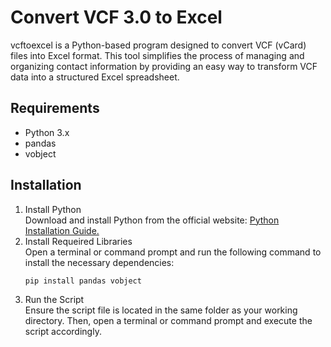 # Convert VCF 3.0 to Excel
vcftoexcel is a Python-based program designed to convert VCF (vCard) files into Excel format. This tool simplifies the process of managing and organizing contact information by providing an easy way to transform VCF data into a structured Excel spreadsheet.

## Requirements
- Python 3.x
- pandas
- vobject

## Installation
1. Install Python  
   Download and install Python from the official website: [Python Installation Guide.](https://docs.python.org/3/using/index.html)  
2. Install Requeired Libraries  
   Open a terminal or command prompt and run the following command to install the necessary dependencies:  
   ```sh
   pip install pandas vobject
   ```  
3. Run the Script  
   Ensure the script file is located in the same folder as your working directory. Then, open a terminal or command prompt and execute the script accordingly.  
